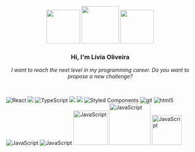 <div align="center">
  <img src="https://cdna.artstation.com/p/assets/images/images/021/270/618/original/volkan-sozbir-swordtrans.gif?1571053034" width="90">
  <img src="https://cdnb.artstation.com/p/assets/images/images/011/517/171/original/isa-deu-idle-blink570.gif?1529988721" width="100">
  <img src="https://cdna.artstation.com/p/assets/images/images/021/270/618/original/volkan-sozbir-swordtrans.gif?1571053034" width="90">
</div>
<h3 align="center">
  Hi, I'm Lívia Oliveira
</h3>
<div align="center">
  <p><em>I want to reach the next level in my programming career. Do you want to propose a new challenge?</em></p>
</div>
<br>
<p>
  <img alt="React" src="https://img.shields.io/badge/-React-45b8d8?style=flat-square&logo=react&logoColor=white" />
  <img src="https://img.shields.io/badge/-Visual%20Studio%20Code-23A9F2?style=flat-square&logo=Visual%20Studio%20Code&logoColor=white"/>
  <img alt="TypeScript" src="https://img.shields.io/badge/-TypeScript-007ACC?style=flat-square&logo=typescript&logoColor=white" />
  <img src="https://img.shields.io/badge/-CSS3-1572B6?style=flat-square&logo=CSS3&logoColor=white"/>
  <img src="https://img.shields.io/badge/Vite-B73BFE?style=for-the-badge&logo=vite&logoColor=FFD62E"/>
  <img alt="Styled Components" src="https://img.shields.io/badge/styled--components-DB7093?style=for-the-badge&logo=styled-components&logoColor=white" />
  <img alt="git" src="https://img.shields.io/badge/-Git-F05032?style=flat-square&logo=git&logoColor=white" />
  <img alt="html5" src="https://img.shields.io/badge/HTML5-E34F26?style=for-the-badge&logo=html5&logoColor=white" />
  <img alt="JavaScript" src="https://img.shields.io/badge/Tailwind_CSS-38B2AC?style=for-the-badge&logo=tailwind-css&logoColor=white"/>
  <img alt="JavaScript" src="https://img.shields.io/badge/-GitHub-181717?style=flat-square&logo=github"/>
  <img alt="JavaScript" src="https://img.shields.io/badge/JavaScript-323330?style=for-the-badge&logo=javascript&logoColor=F7DF1E" width="92"/>
  <img alt="JavaScript" src="https://img.shields.io/badge/React_Native-20232A?style=for-the-badge&logo=react&logoColor=61DAFB" width="111"/>
  <img alt="JavaScript" src="https://img.shields.io/badge/next.js-000000?style=for-the-badge&logo=nextdotjs&logoColor=white" width="80"/>
<p/>


 
